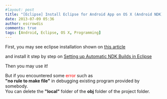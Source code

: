 ```yaml
---
#layout: post
title: "[Eclipse] Install Eclipse for Android App on OS X (Android NDK)"
date: 2013-07-09 05:36
author: escrowdis
comments: true
tags: [Android, Eclipse, OS X, Programming]
---
```

First, you may see eclipse installation shown on [this article]("./install-eclipse-for-android-app-on-mac-android-sdk")

and install it step by step on [Setting up Automatic NDK Builds in Eclipse](https://docs.google.com/file/d/0Byi-_2EfWbtGWTVFT3pSZEdqUG8/edit)

Then you may use it!

But if you encountered some <span style="color: red">error</span> such as <br>
**"no rule to make file"** in
debugging existing program provided by somebody.<br>
You can delete the **"local"** folder of
the **obj** folder of the project folder.<br>
